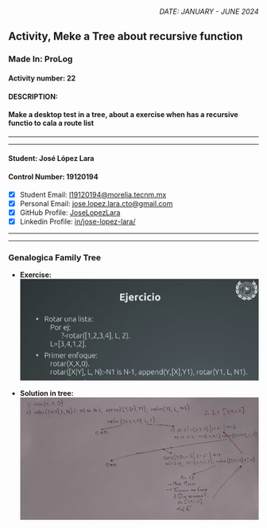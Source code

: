 <p style="text-align: right;"><em>DATE: JANUARY - JUNE 2024</em></p>

## **Activity, Meke a Tree about recursive function**

### Made In: ProLog

#### Activity number: 22

#### **DESCRIPTION:**

#### Make a desktop test in a tree, about a exercise when has a recursive functio to cala a route list

________________________________________________________
________________________________________________________

#### Student: José López Lara

#### Control Number: 19120194

* [x] Student Email: <l19120194@morelia.tecnm.mx>
* [x] Personal Email: <jose.lopez.lara.cto@gmail.com>
* [x] GitHub Profile: [JoseLopezLara](https://github.com/JoseLopezLara)
* [x] Linkedin Profile: [in/jose-lopez-lara/](https://www.linkedin.com/in/jose-lopez-lara/)

________________________________________________________
________________________________________________________

### **Genalogica Family Tree**

* **Exercise:**
![image](image1.png)

* **Solution in tree:**
![image](image2.png)
